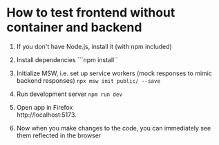# How to test frontend without container and backend

1. If you don't have Node.js, install it (with npm included)

2. Install dependencies
```npm install``

3. Initialize MSW, i.e. set up service workers (mock responses to mimic backend responses)
```npx msw init public/ --save```

4. Run development server
```npm run dev```

5. Open app in Firefox  
http://localhost:5173.

6. Now when you make changes to the code, you can immediately see them reflected in the browser

